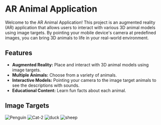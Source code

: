 # AR Animal Application

Welcome to the AR Animal Application! 
This project is an augmented reality (AR) application that allows users to interact with various 3D animal models using image targets. 
By pointing your mobile device's camera at predefined images, you can bring 3D animals to life in your real-world environment.

## Features

- **Augmented Reality:** Place and interact with 3D animal models using image targets.
- **Multiple Animals:** Choose from a variety of animals.
- **Interactive Models:** Pointing your camera to the image target animals to see the descriptions with sounds.
- **Educational Content:** Learn fun facts about each animal.

## Image Targets 
![Penguin](https://github.com/zhafirahkamila/animalARUnity/assets/115094389/40830715-e0e3-4b34-a3dd-02bed902b8ba)
![Cat-2](https://github.com/zhafirahkamila/animalARUnity/assets/115094389/ee6b5957-a5b0-4180-adec-556b71a42f04)
![duck](https://github.com/zhafirahkamila/animalARUnity/assets/115094389/73aab4f4-ab57-4c6c-b6fe-132e6c5b5a10)
![sheep](https://github.com/zhafirahkamila/animalARUnity/assets/115094389/e81858ac-973f-4ba6-b4cf-9dfa831a722f)

